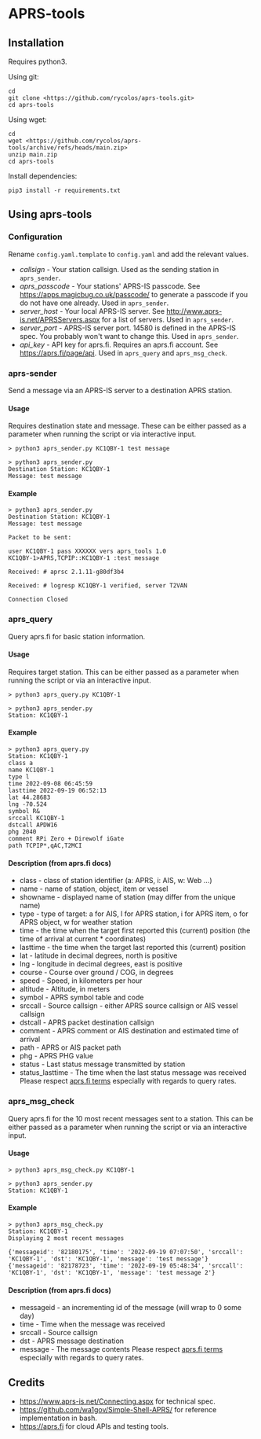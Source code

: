 # APRS-tools
## Installation
Requires python3.

Using git:
```
cd
git clone <https://github.com/rycolos/aprs-tools.git>
cd aprs-tools
```
Using wget:
```
cd
wget <https://github.com/rycolos/aprs-tools/archive/refs/heads/main.zip>
unzip main.zip
cd aprs-tools
```
Install dependencies:
```
pip3 install -r requirements.txt
```
## Using aprs-tools
### Configuration
Rename `config.yaml.template` to `config.yaml` and add the relevant values.
* *callsign* - Your station callsign. Used as the sending station in `aprs_sender`.
* *aprs_passcode* - Your stations' APRS-IS passcode. See <https://apps.magicbug.co.uk/passcode/> to generate a passcode if you do not have one already. Used in `aprs_sender`.
* *server_host* - Your local APRS-IS server. See <http://www.aprs-is.net/APRSServers.aspx> for a list of servers. Used in `aprs_sender`.
* *server_port* - APRS-IS server port. 14580 is defined in the APRS-IS spec. You probably won't want to change this. Used in `aprs_sender`.
* *api_key* - API key for aprs.fi. Requires an aprs.fi account. See <https://aprs.fi/page/api>. Used in `aprs_query` and `aprs_msg_check`.
### aprs-sender
Send a message via an APRS-IS server to a destination APRS station.
#### Usage
Requires destination state and message. These can be either passed as a parameter when running the script or via interactive input.
```
> python3 aprs_sender.py KC1QBY-1 test message

> python3 aprs_sender.py
Destination Station: KC1QBY-1
Message: test message
```
#### Example
```
> python3 aprs_sender.py
Destination Station: KC1QBY-1
Message: test message

Packet to be sent:
 
user KC1QBY-1 pass XXXXXX vers aprs_tools 1.0
KC1QBY-1>APRS,TCPIP::KC1QBY-1 :test message

Received: # aprsc 2.1.11-g80df3b4

Received: # logresp KC1QBY-1 verified, server T2VAN

Connection Closed
```
### aprs_query
Query aprs.fi for basic station information.
#### Usage
Requires target station. This can be either passed as a parameter when running the script or via an interactive input.
```
> python3 aprs_query.py KC1QBY-1

> python3 aprs_sender.py
Station: KC1QBY-1
```
#### Example
```
> python3 aprs_query.py
Station: KC1QBY-1
class a
name KC1QBY-1
type l
time 2022-09-08 06:45:59
lasttime 2022-09-19 06:52:13
lat 44.28683
lng -70.524
symbol R&
srccall KC1QBY-1
dstcall APDW16
phg 2040
comment RPi Zero + Direwolf iGate
path TCPIP*,qAC,T2MCI
```
#### Description (from aprs.fi docs)
* class - class of station identifier (a: APRS, i: AIS, w: Web ...)
* name - name of station, object, item or vessel
* showname - displayed name of station (may differ from the unique name)
* type - type of target: a for AIS, l for APRS station, i for APRS item, o for APRS object, w for weather station
* time - the time when the target first reported this (current) position (the time of arrival at current * coordinates)
* lasttime - the time when the target last reported this (current) position
* lat - latitude in decimal degrees, north is positive
* lng - longitude in decimal degrees, east is positive
* course - Course over ground / COG, in degrees
* speed - Speed, in kilometers per hour
* altitude - Altitude, in meters
* symbol - APRS symbol table and code
* srccall - Source callsign - either APRS source callsign or AIS vessel callsign
* dstcall - APRS packet destination callsign
* comment - APRS comment or AIS destination and estimated time of arrival
* path - APRS or AIS packet path
* phg - APRS PHG value
* status - Last status message transmitted by station
* status_lasttime - The time when the last status message was received
Please respect [aprs.fi terms](https://aprs.fi/page/api) especially with regards to query rates.
### aprs_msg_check
Query aprs.fi for the 10 most recent messages sent to a station. This can be either passed as a parameter when running the script or via an interactive input.
#### Usage
```
> python3 aprs_msg_check.py KC1QBY-1

> python3 aprs_sender.py
Station: KC1QBY-1
```
#### Example
```
> python3 aprs_msg_check.py
Station: KC1QBY-1
Displaying 2 most recent messages 

{'messageid': '82180175', 'time': '2022-09-19 07:07:50', 'srccall': 'KC1QBY-1', 'dst': 'KC1QBY-1', 'message': 'test message'}
{'messageid': '82178723', 'time': '2022-09-19 05:48:34', 'srccall': 'KC1QBY-1', 'dst': 'KC1QBY-1', 'message': 'test message 2'}
```
#### Description (from aprs.fi docs)
* messageid - an incrementing id of the message (will wrap to 0 some day)
* time - Time when the message was received
* srccall - Source callsign
* dst - APRS message destination
* message - The message contents
Please respect [aprs.fi terms](https://aprs.fi/page/api) especially with regards to query rates.
## Credits 
* <https://www.aprs-is.net/Connecting.aspx> for technical spec.
* <https://github.com/wa1gov/Simple-Shell-APRS/> for reference implementation in bash.
* <https://aprs.fi> for cloud APIs and testing tools.

